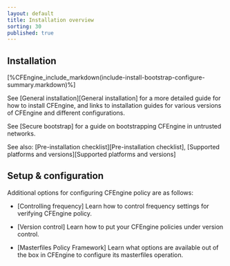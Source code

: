 ```yaml
---
layout: default
title: Installation overview
sorting: 30
published: true
---
```


## Installation ##

[%CFEngine_include_markdown(include-install-bootstrap-configure-summary.markdown)%]

See [General installation][General installation] for a more detailed guide for how to install CFEngine, and links to installation guides for various versions of CFEngine and different configurations.

See [Secure bootstrap] for a guide on bootstrapping CFEngine in untrusted networks.

See also: [Pre-installation checklist][Pre-installation checklist], [Supported platforms and versions][Supported platforms and versions]

## Setup & configuration ##

Additional options for configuring CFEngine policy are as follows:

* [Controlling frequency]
Learn how to control frequency settings for verifying CFEngine policy.

* [Version control]
Learn how to put your CFEngine policies under version control.

* [Masterfiles Policy Framework]
Learn what options are available out of the box in CFEngine to configure its masterfiles operation.
